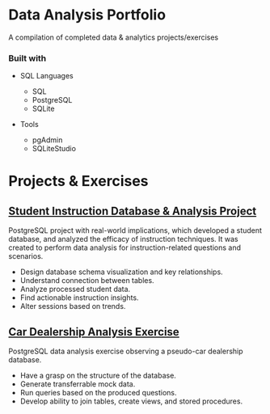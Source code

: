 # Data Analysis Portfolio
A compilation of completed data &amp; analytics projects/exercises

### Built with

+ SQL Languages
	+ SQL
	+ PostgreSQL
	+ SQLite

+ Tools
	+ pgAdmin
	+ SQLiteStudio

# Projects & Exercises

## [Student Instruction Database & Analysis Project](Student%20Instruction%20Database%20%26%20Analysis%20Project)
PostgreSQL project with real-world implications, which developed a student database, and analyzed the efficacy of instruction techniques.
It was created to perform data analysis for instruction-related questions and scenarios. 
+ Design database schema visualization and key relationships.
+ Understand connection between tables.
+ Analyze processed student data.
+ Find actionable instruction insights.
+ Alter sessions based on trends.


## [Car Dealership Analysis Exercise]()
PostgreSQL data analysis exercise observing a pseudo-car dealership database.
+ Have a grasp on the structure of the database.
+ Generate transferrable mock data.
+ Run queries based on the produced questions.
+ Develop ability to join tables, create views, and stored procedures.
